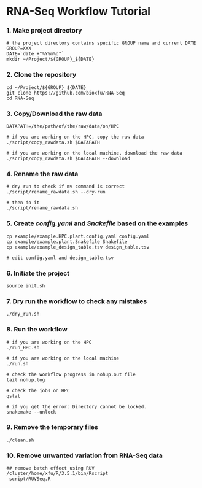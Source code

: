 # RNA-Seq Workflow Tutorial

### 1. Make project directory
```
# the project directory contains specific GROUP name and current DATE
GROUP=XXX
DATE=`date +"%Y%m%d"`
mkdir ~/Project/${GROUP}_${DATE}
```

### 2. Clone the repository
```
cd ~/Project/${GROUP}_${DATE}
git clone https://github.com/bioxfu/RNA-Seq
cd RNA-Seq
```

### 3. Copy/Download the raw data
```
DATAPATH=/the/path/of/the/raw/data/on/HPC

# if you are working on the HPC, copy the raw data
./script/copy_rawdata.sh $DATAPATH

# if you are working on the local machine, download the raw data
./script/copy_rawdata.sh $DATAPATH --download
```

### 4. Rename the raw data
```
# dry run to check if mv command is correct
./script/rename_rawdata.sh --dry-run

# then do it 
./script/rename_rawdata.sh
```

### 5. Create *config.yaml* and *Snakefile* based on the examples
```
cp example/example.HPC.plant.config.yaml config.yaml
cp example/example.plant.Snakefile Snakefile
cp example/example_design_table.tsv design_table.tsv

# edit config.yaml and design_table.tsv
```

### 6. Initiate the project
```
source init.sh
```

### 7. Dry run the workflow to check any mistakes
```
./dry_run.sh
```

### 8. Run the workflow
```
# if you are working on the HPC
./run_HPC.sh

# if you are working on the local machine
./run.sh

# check the workflow progress in nohup.out file
tail nohup.log 

# check the jobs on HPC
qstat

# if you get the error: Directory cannot be locked.
snakemake --unlock 
```

### 9. Remove the temporary files
```
./clean.sh
```

### 10. Remove unwanted variation from RNA-Seq data
```
## remove batch effect using RUV
/cluster/home/xfu/R/3.5.1/bin/Rscript
 script/RUVSeq.R
```